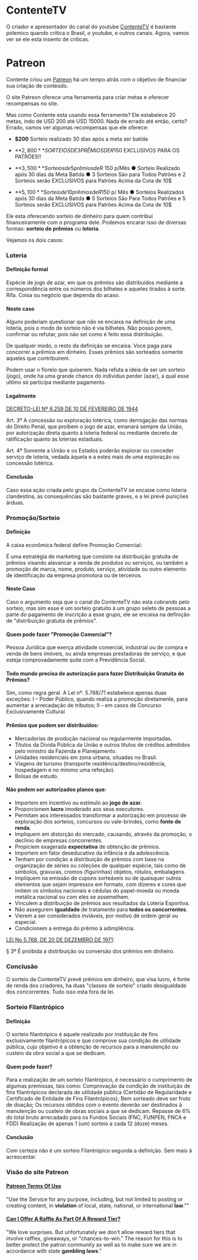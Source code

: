 # ContenteTV


O criador e apresentador do canal do youtube [ContenteTV](https://www.youtube.com/user/ContenteGamer) é bastante polemico quando critica o Brasil, o youtube, e outros canais. Agora, vamos ver se ele esta insento de criticas.

# Patreon

Contente criou um [Patreon](https://www.patreon.com/Contente?ty=h) há um tempo atrás com o objetivo de financiar sua criação de conteúdo.

O site Patreon oferece uma ferramenta para criar metas e oferecer recompensas no site.

Mas como Contente esta usando essa ferramente? Ele estabelece 20 metas, indo de USD 200 até USD 15000. Nada de errado até então, certo? Errado, vamos ver algumas recompensas que ele oferece:

- **$200** Sorteio realizado 30 dias após a meta ser batida

- **$2,800** SORTEIOS DE 3 PRÊMIOS DE R$150 EXCLUSIVOS PARA OS PATRÕES!!

- **$3,500** Sorteios de 5 prêmios de R$ 150 p/Mês
● Sorteio Realizado após 30 dias da Meta Batida
● 3 Sorteios São para Todos Patrões e 2 Sorteios serão EXCLUSIVOS para Patrões Acima da Cota de 10$

- **$5,100** Sorteio de 10 prêmios de R$150 p/ Mês
● Sorteios Realizados após 30 dias da Meta Batida
● 5 Sorteios São Para Todos Patrões e 5 Sorteios serão EXCLUSIVOS para Patrões Acima da Cota de 10$


Ele esta oferecendo sorteio de dinheiro para quem contribui financeiramente com o programa dele. Podemos encarar isso de diversas formas: **sorteio de prêmios** ou **loteria**.

Vejamos os dois casos:

### Loteria

#### Definição formal
Espécie de jogo de azar, em que os prêmios são distribuídos mediante a correspondência entre os números dos bilhetes e aqueles tirados à sorte.
Rifa.
Coisa ou negócio que dependa do acaso.

#### Neste caso

Alguns poderiam questionar que não se encaixa na definição de uma loteria, pois o modo de sorteio não é via bilhetes. Não posso porem, confirmar ou refutar, pois não sei como é feito essa distribuição.

De qualquer modo, o resto da definição se encaixa. Voce paga para concorrer a prêmios em dinheiro. Esses prêmios são sorteados somente aqueles que contribuirem.

Podem usar o floreio que quiserem. Nada refuta a ideia de ser um sorteio (jogo), onde ha uma grande chance do individuo perder (azar), a qual esse ultimo só participa mediante pagamento.

#### Legalmente


[DECRETO-LEI Nº 6.259 DE 10 DE FEVEREIRO DE 1944](http://www.planalto.gov.br/ccivil_03/decreto-lei/1937-1946/Del6259.htm)

Art. 3º A concessão ou exploração lotérica, como derrogação das normas do Direito Penal, que proíbem o jogo de azar, emanará sempre da União, por autorização direta quanto à loteria federal ou mediante decreto de ratificação quanto às loterias estaduais.

Art. 4º Somente a União e os Estados poderão explorar ou conceder serviço de loteria, vedada àquela e a estes mais de uma exploração ou concessão lotérica.


#### Conclusão

Caso essa ação criada pelo grupo da ContenteTV se encaixe como loteria clandestina, as consequências são bastante graves, e a lei prevê punições árduas.

### Promoção/Sorteio

#### Definição
A caixa econômica federal define Promoção Comercial:

É uma estratégia de marketing que consiste na distribuição gratuita de prêmios visando alavancar a venda de produtos ou serviços, ou também a promoção de marca, nome, produto, serviço, atividade ou outro elemento de identificação da empresa promotora ou de terceiros.

#### Neste Caso

Caso o argumento seja que o canal do ContenteTV não esta cobrando pelo sorteio, mas sim esse é um sorteio gratuito à um grupo seleto de pessoas a parte do pagamento de inscrição a esse grupo, ele se encaixa na definição de "distribuição gratuita de prêmios".

#### Quem pode fazer "Promoção Comercial"?

Pessoa Jurídica que exerça atividade comercial, industrial ou de compra e venda de bens imóveis, ou ainda empresas prestadoras de serviço, e que esteja comprovadamente quite com a Previdência Social.

#### Todo mundo precisa de autorização para fazer Distribuição Gratuita de Prêmios?

Sim, como regra geral. A Lei nº. 5.768/71 estabelece apenas duas exceções: I – Poder Público, quando realiza a promoção diretamente, para aumentar a arrecadação de tributos; II – em casos de Concurso Exclusivamente Cultural

#### Prêmios que podem ser distribuídos:
- Mercadorias de produção nacional ou regularmente importadas.
- Títulos da Dívida Pública da União e outros títulos de créditos admitidos pelo ministro da Fazenda e Planejamento.
- Unidades residenciais em zona urbana, situadas no Brasil.
- Viagens de turismo (transporte residência/destino/residência, hospedagem e no mínimo uma refeição).
- Bolsas de estudo.

#### Não podem ser autorizados planos que:
- Importem em incentivo ou estímulo ao **jogo de azar.**
- Proporcionem **lucro** imoderado aos seus executores.
- Permitam aos interessados transformar a autorização em processo de exploração dos sorteios, concursos ou vale-brindes, como **fonte de renda**.
- Impliquem em distorção do mercado, causando, através da promoção, o declínio de empresas concorrentes.
- Propiciem exagerada **expectativa** de obtenção de prêmios.
- Importem em fator deseducativo da infância e da adolescência.
- Tenham por condição a distribuição de prêmios com base na organização de séries ou coleções de qualquer espécie, tais como de símbolos, gravuras, cromos (figurinhas) objetos, rótulos, embalagens.
- Impliquem na emissão de cupons sorteáveis ou de quaisquer outros elementos que sejam impressos em formato, com dizeres e cores que imitem os símbolos nacionais e cédulas do papel-moeda ou moeda metálica nacional ou com eles se assemelhem.
- Vinculem a distribuição de prêmios aos resultados da Loteria Esportiva.
- Não assegurem **igualdade** de tratamento para **todos os concorrentes**.
- Vierem a ser considerados inviáveis, por motivo de ordem geral ou especial.
- Condicionem a entrega do prêmio à adimplência.

[LEI No 5.768, DE 20 DE DEZEMBRO DE 1971](http://www.planalto.gov.br/ccivil_03/leis/L5768.htm):

§ 3º É proibida a distribuição ou conversão dos prêmios em dinheiro.

### Conclusão

O sorteio da ContenteTV prevê prêmios em dinheiro, que visa lucro, é fonte de renda dos criadores, ha duas "classes de sorteio" criado desigualdade dos concorrentes. Tudo isso esta fora da lei.

### Sorteio Filantrópico

#### Definição

O sorteio filantrópico é aquele realizado por instituição de fins exclusivamente filantrópicos e que comprove sua condição de utilidade pública, cujo objetivo é a obtenção de recursos para a manutenção ou custeio da obra social a que se dedicam.

#### Quem pode fazer?

Para a realização de um sorteio filantrópico, é necessário o cumprimento de algumas premissas, tais como:
Comprovação da condição de instituição de fins filantrópicos declarada de utilidade pública (Certidão de Regularidade e Certificado de Entidade de Fins Filantrópicos);
Bem sorteado deve ser fruto de doação;
Os recursos obtidos com o evento deverão ser destinados à manutenção ou custeio de obras sociais a que se dedicam.
Repasse de 6% do total bruto arrecadado para os Fundos Sociais (FNC, FUNPEN, FNCA e FDD)
Realização de apenas 1 (um) sorteio a cada 12 (doze) meses.

#### Conclusão

Com certeza não é um sorteio Filantrópico segunda a definição. Sem mais à acrescentar.

### Visão do site Patreon

#### [Patreon Terms Of Use](https://www.patreon.com/legal)

"Use the Service for any purpose, including, but not limited to posting or creating content, in **violation** of local, state, national, or international **law**.""

#### [Can I Offer A Raffle As Part Of A Reward Tier?](https://patreon.zendesk.com/hc/en-us/articles/204199489-Can-I-offer-a-raffle-as-part-of-a-reward-tier-)
"We love surprises. But unfortunately we don't allow reward tiers that involve raffles, giveaways, or "chances-to-win." The reason for this is to better protect the patron community as well as to make sure we are in accordance with state **gambling laws**."
